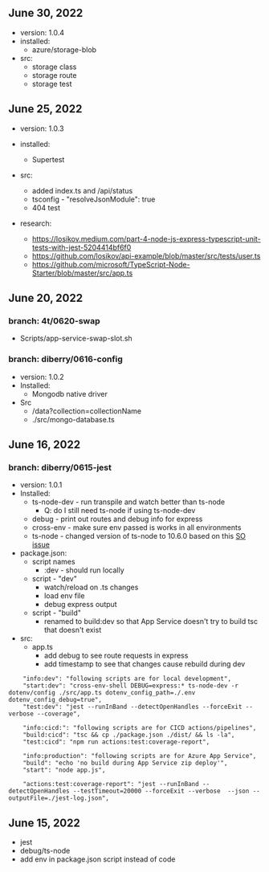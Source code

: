 ## June 30, 2022

* version: 1.0.4
* installed:
    * azure/storage-blob
* src: 
    * storage class
    * storage route
    * storage test

## June 25, 2022

* version: 1.0.3
* installed: 
    * Supertest
* src: 
    * added index.ts and /api/status
    * tsconfig - "resolveJsonModule": true
    * 404 test

* research:
    * https://losikov.medium.com/part-4-node-js-express-typescript-unit-tests-with-jest-5204414bf6f0
    * https://github.com/losikov/api-example/blob/master/src/tests/user.ts
    * https://github.com/microsoft/TypeScript-Node-Starter/blob/master/src/app.ts

## June 20, 2022

### branch: 4t/0620-swap
* Scripts/app-service-swap-slot.sh

### branch: diberry/0616-config
* version: 1.0.2
* Installed:
    * Mongodb native driver
* Src
    * /data?collection=collectionName
    * ./src/mongo-database.ts

## June 16, 2022

### 

### branch: diberry/0615-jest
* version: 1.0.1
* Installed:
    * ts-node-dev - run transpile and watch better than ts-node
        * Q: do I still need ts-node if using ts-node-dev
    * debug - print out routes and debug info for express
    * cross-env - make sure env passed is works in all environments
    * ts-node - changed version of ts-node to 10.6.0 based on this [SO issue](https://stackoverflow.com/questions/72586253/typescript-debug-failure-false-expression-non-string-value-passed-to-ts-reso)
* package.json:
    * script names
        * :dev - should run locally
    * script - "dev"
        * watch/reload on .ts changes
        * load env file
        * debug express output
    * script - "build"
        * renamed to build:dev so that App Service doesn't try to build tsc that doesn't exist 
* src:
    * app.ts
        * add debug to see route requests in express
        * add timestamp to see that changes cause rebuild during dev


```
    "info:dev": "following scripts are for local development",
    "start:dev": "cross-env-shell DEBUG=express:* ts-node-dev -r dotenv/config ./src/app.ts dotenv_config_path=./.env dotenv_config_debug=true",
    "test:dev": "jest --runInBand --detectOpenHandles --forceExit --verbose --coverage",

    "info:cicd:": "following scripts are for CICD actions/pipelines",
    "build:cicd": "tsc && cp ./package.json ./dist/ && ls -la",
    "test:cicd": "npm run actions:test:coverage-report",

    "info:production": "following scripts are for Azure App Service",
    "build": "echo 'no build during App Service zip deploy'",
    "start": "node app.js",

    "actions:test:coverage-report": "jest --runInBand --detectOpenHandles --testTimeout=20000 --forceExit --verbose  --json --outputFile=./jest-log.json",

```

## June 15, 2022

* jest
* debug/ts-node
* add env in package.json script instead of code